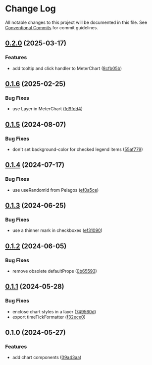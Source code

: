 # Change Log

All notable changes to this project will be documented in this file.
See [Conventional Commits](https://conventionalcommits.org) for commit guidelines.

## [0.2.0](https://github.com/bluecatengineering/pelagos-packages/compare/@bluecateng/pelagos-charts@0.1.6...@bluecateng/pelagos-charts@0.2.0) (2025-03-17)

### Features

- add tooltip and click handler to MeterChart ([8cfb05b](https://github.com/bluecatengineering/pelagos-packages/commit/8cfb05ba0dddc6ac019ebbe185c021ccc031935f))

## [0.1.6](https://github.com/bluecatengineering/pelagos-packages/compare/@bluecateng/pelagos-charts@0.1.5...@bluecateng/pelagos-charts@0.1.6) (2025-02-25)

### Bug Fixes

- use Layer in MeterChart ([fd9fdd4](https://github.com/bluecatengineering/pelagos-packages/commit/fd9fdd404ee438ae46e24fb37514ef1ff4225f96))

## [0.1.5](https://github.com/bluecatengineering/pelagos-packages/compare/@bluecateng/pelagos-charts@0.1.4...@bluecateng/pelagos-charts@0.1.5) (2024-08-07)

### Bug Fixes

- don't set background-color for checked legend items ([55af779](https://github.com/bluecatengineering/pelagos-packages/commit/55af779c7a277da12302fea146d94fc9bffaa642))

## [0.1.4](https://github.com/bluecatengineering/pelagos-packages/compare/@bluecateng/pelagos-charts@0.1.3...@bluecateng/pelagos-charts@0.1.4) (2024-07-17)

### Bug Fixes

- use useRandomId from Pelagos ([ef0a5ce](https://github.com/bluecatengineering/pelagos-packages/commit/ef0a5cef477784ce4ad7818cc6100794296a1e33))

## [0.1.3](https://github.com/bluecatengineering/pelagos-packages/compare/@bluecateng/pelagos-charts@0.1.2...@bluecateng/pelagos-charts@0.1.3) (2024-06-25)

### Bug Fixes

- use a thinner mark in checkboxes ([ef31090](https://github.com/bluecatengineering/pelagos-packages/commit/ef31090a92993de52e0b2b2de31d1f6d803733d3))

## [0.1.2](https://github.com/bluecatengineering/pelagos-packages/compare/@bluecateng/pelagos-charts@0.1.1...@bluecateng/pelagos-charts@0.1.2) (2024-06-05)

### Bug Fixes

- remove obsolete defaultProps ([0b65593](https://github.com/bluecatengineering/pelagos-packages/commit/0b655931265c973169ea4c2a3bc7c42083223f3e))

## [0.1.1](https://github.com/bluecatengineering/pelagos-packages/compare/@bluecateng/pelagos-charts@0.1.0...@bluecateng/pelagos-charts@0.1.1) (2024-05-28)

### Bug Fixes

- enclose chart styles in a layer ([749560d](https://github.com/bluecatengineering/pelagos-packages/commit/749560d6975a06f2284156c53c8127c7ae94b73d))
- export timeTickFormatter ([f32ece0](https://github.com/bluecatengineering/pelagos-packages/commit/f32ece001ca2ed136f4e4dae8122f18a318a7554))

## 0.1.0 (2024-05-27)

### Features

- add chart components ([09a43aa](https://github.com/bluecatengineering/pelagos-packages/commit/09a43aaaf28168cfac90671dca07de9521933548))
